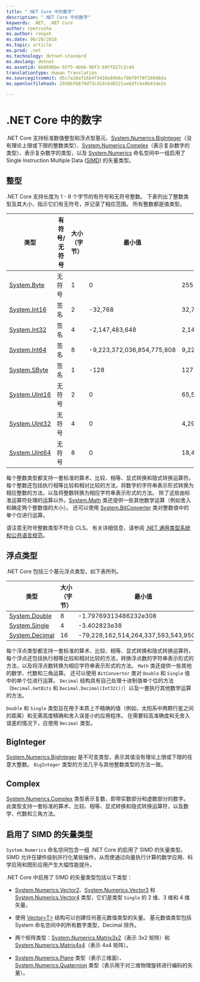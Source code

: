 ```yaml
---
title: ".NET Core 中的数字"
description: ".NET Core 中的数字"
keywords: .NET, .NET Core
author: rpetrusha
ms.author: ronpet
ms.date: 06/20/2016
ms.topic: article
ms.prod: .net
ms.technology: dotnet-standard
ms.devlang: dotnet
ms.assetid: 6b8696be-55f5-4b66-98f3-69ff827c2c49
translationtype: Human Translation
ms.sourcegitcommit: d5c7a18af16b4f3416e84b6cf86f0f78f28948da
ms.openlocfilehash: 2930bf6879df3cd16cbd0221ae6dfcba9b41de2e

---
```


# <a name="numerics-in-net-core"></a>.NET Core 中的数字

.NET Core 支持标准数值整型和浮点型基元、[System.Numerics.BigInteger](https://docs.microsoft.com/dotnet/core/api/System.Numerics.BigInteger)（没有理论上限或下限的整数类型）、[System.Numerics.Complex](https://docs.microsoft.com/dotnet/core/api/System.Numerics.Complex)（表示复杂数字的类型）、表示复杂数字的类型，以及 [System.Numerics](https://docs.microsoft.com/dotnet/core/api/System.Numerics) 命名空间中一组启用了 Single Instruction Multiple Data ([SIMD](https://en.wikipedia.org/wiki/SIMD)) 的矢量类型。 

## <a name="integral-types"></a>整型

.NET Core 支持长度为 1 - 8 个字节的有符号和无符号整数。 下表列出了整数类型及其大小、指示它们有无符号，并记录了相应范围。 所有整数都是值类型。 

类型 | 有符号/无符号 | 大小（字节） | 最小值 | 最大值
---- | --------------- | ------------ | ------------- | -------------
[System.Byte](https://docs.microsoft.com/dotnet/core/api/System.Byte) | 无符号 | 1 | 0 | 255
[System.Int16](https://docs.microsoft.com/dotnet/core/api/System.Int16) | 签名 | 2 | -32,768 | 32,767
[System.Int32](https://docs.microsoft.com/dotnet/core/api/System.Int32) | 签名 | 4 | -2,147,483,648 | 2,147,483,647
[System.Int64](https://docs.microsoft.com/dotnet/core/api/System.Int64) | 签名 | 8 | -9,223,372,036,854,775,808 | 9,223,372,036,854,775,807
[System.SByte](https://docs.microsoft.com/dotnet/core/api/System.SByte) | 签名 | 1 | -128 | 127
[System.UInt16](https://docs.microsoft.com/dotnet/core/api/System.UInt16) | 无符号 | 2 | 0 | 65,535
[System.UInt32](https://docs.microsoft.com/dotnet/core/api/System.UInt32) | 无符号 | 4 | 0 | 4,294,967,295
[System.UInt64](https://docs.microsoft.com/dotnet/core/api/System.UInt64) | 无符号 | 8 | 0 | 18,446,744,073,709,551,615

每个整数类型都支持一套标准的算术、比较、相等、显式转换和隐式转换运算符。 每个整数还包括执行相等比较和相对比较的方法，将数字的字符串表示形式转换为相应整数的方法，以及将整数转换为相应字符串表示形式的方法。 除了这些由标准运算符处理的运算以外，[System.Math](https://docs.microsoft.com/dotnet/core/api/System.Math) 类还提供一些其他数学运算（例如舍入和确定两个整数值的大小）。 还可以使用 [System.BitConverter](https://docs.microsoft.com/dotnet/core/api/System.BitConverter) 类对整数值中的单个位进行运算。 
     
请注意无符号整数类型不符合 CLS。 有关详细信息，请参阅 [.NET 通用类型系统和公共语言规范](common-type-system.md)。

## <a name="floating-point-types"></a>浮点类型

.NET Core 包括三个基元浮点类型，如下表所列。 

类型 | 大小（字节） | 最小值 | 最大值
---- | ------------ | ------------- | -------------
[System.Double](https://docs.microsoft.com/dotnet/core/api/System.Double) | 8 | -1.79769313486232e308 | 1.79769313486232e308
[System.Single](https://docs.microsoft.com/dotnet/core/api/System.Single) | 4 | -3.402823e38 | 3.402823e38
[System.Decimal](https://docs.microsoft.com/dotnet/core/api/System.Decimal) | 16 | -79,228,162,514,264,337,593,543,950,335 | 79,228,162,514,264,337,593,543,950,335
   
每个浮点类型都支持一套标准的算术、比较、相等、显式转换和隐式转换运算符。 每个浮点还包括执行相等比较和相对比较的方法，转换浮点数的字符串表示形式的方法，以及将浮点数转换为相应字符串表示形式的方法。 `Math` 类还提供一些其他的数学、代数和三角运算。 还可以使用 `BitConverter` 类对 `Double` 和 `Single` 值中的单个位进行运算。 `Decimal` 结构具有自己处理十进制值单个位的方法（`Decimal.GetBits` 和 `Decimal.Decimal(Int32())`）以及一套执行其他数学运算的方法。 

`Double` 和 `Single` 类型旨在用于本质上不精确的值（例如，太阳系中两颗行星之间的距离）和无需高度精确和舍入误差小的应用程序。 在需要较高准确度和无舍入误差的情况下，应使用 `Decimal` 类型。

## <a name="biginteger"></a>BigInteger

[System.Numerics.BigInteger](https://docs.microsoft.com/dotnet/core/api/System.Numerics.BigInteger) 是不可变类型，表示其值没有理论上限或下限的任意大整数。 `BigInteger` 类型的方法几乎与其他整数类型的方法一致。  

## <a name="complex"></a>Complex

[System.Numerics.Complex](https://docs.microsoft.com/dotnet/core/api/System.Numerics.Complex) 类型表示复数，即带实数部分和虚数部分的数字。 此类型支持一套标准的算术、比较、相等、显式转换和隐式转换运算符，以及数学、代数和三角方法。 

## <a name="simd-enabled-vector-types"></a>启用了 SIMD 的矢量类型

`System.Numerics` 命名空间包含一组 .NET Core 的启用了 SIMD 的矢量类型。 SIMD 允许在硬件级别并行化某些操作，从而使通过向量执行计算的数学应用、科学应用和图形应用产生大幅性能提升。 

.NET Core 中启用了 SIMD 的矢量类型包括以下类型： 

* [System.Numerics.Vector2](https://docs.microsoft.com/dotnet/core/api/System.Numerics.Vector2)、[System.Numerics.Vector3](https://docs.microsoft.com/dotnet/core/api/System.Numerics.Vector3) 和 [System.Numerics.Vector4](https://docs.microsoft.com/dotnet/core/api/System.Numerics.Vector4) 类型，它们是类型 `Single` 的 2 维、3 维和 4 维矢量。

* 使用 [Vector&lt;T&gt;](https://docs.microsoft.com/dotnet/core/api/System.Numerics.Vector-1) 结构可以创建任何基元数值类型的矢量。 基元数值类型包括 System 命名空间中的所有数字类型，Decimal 除外。

* 两个矩阵类型：[System.Numerics.Matrix3x2](https://docs.microsoft.com/dotnet/core/api/System.Numerics.Matrix3x2)（表示 3x2 矩阵）和 [System.Numerics.Matrix4x4](https://docs.microsoft.com/dotnet/core/api/System.Numerics.Matrix4x4)（表示 4x4 矩阵）。 

* [System.Numerics.Plane](https://docs.microsoft.com/dotnet/core/api/System.Numerics.Plane) 类型（表示三维面）、[System.Numerics.Quaternion](https://docs.microsoft.com/dotnet/core/api/System.Numerics.Quaternion) 类型（表示用于对三维物理旋转进行编码的矢量）。



<!--HONumber=Nov16_HO3-->


